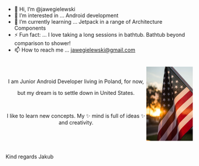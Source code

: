- 👋 Hi, I’m @jawegielewski
- 👀 I’m interested in ... Android development
- 🌱 I’m currently learning ... Jetpack in a range of Architecture Components
- ⚡ Fun fact: ... I love taking a long sessions in bathtub. Bathtub beyond comparison to shower!
- 📫 How to reach me ... <a href = "mailto: jawegielewski@gmail.com">jawegielewski@gmail.com</a>

<br>

<img align="right" src="resources/us_flag.jpg" width="125" height="200">

<br>
<p align="center">I am Junior Android Developer living in Poland, for now,</p>

<p align="center">but my dream is to settle down in United States.</p>

<br>

<p align="center">I like to learn new concepts. My ✨ mind is full of ideas ✨ and creativity.</p>

<br clear="right"/>
<br><br>
Kind regards Jakub
<!---
jawegielewski/jawegielewski is a ✨ special ✨ repository because its `README.md` (this file) appears on your GitHub profile.
You can click the Preview link to take a look at your changes.
--->
